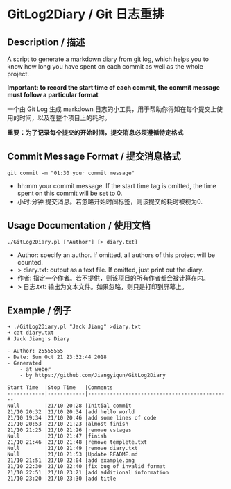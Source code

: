 # GitLog2Diary / Git 日志重排

## Description / 描述

A script to generate a markdown diary from git log, which helps you to know how long you have spent on each commit as well as the whole project.

**Important: to record the start time of each commit, the commit message must follow a particular format**

一个由 Git Log 生成 markdown 日志的小工具，用于帮助你得知在每个提交上使用的时间，以及在整个项目上的耗时。

**重要：为了记录每个提交的开始时间，提交消息必须遵循特定格式**

## Commit Message Format / 提交消息格式

```shell
git commit -m "01:30 your commit message"
```
- hh:mm your commit message. If the start time tag is omitted, the time spent on this commit will be set to 0.
- 小时:分钟 提交消息。若忽略开始时间标签，则该提交的耗时被视为0.

## Usage Documentation / 使用文档

```shell
./GitLog2Diary.pl ["Author"] [> diary.txt]
```

- Author: specify an author. If omitted, all authors of this project will be counted.
- \> diary.txt: output as a text file. If omitted, just print out the diary.
- 作者: 指定一个作者。若不提供，则该项目的所有作者都会被计算在内。
- \> 日志.txt: 输出为文本文件。如果忽略，则只是打印到屏幕上。

## Example / 例子

```shell
➜ ./GitLog2Diary.pl "Jack Jiang" >diary.txt 
➜ cat diary.txt 
# Jack Jiang's Diary

- Author: z5555555
- Date: Sun Oct 21 23:32:44 2018
- Generated
    - at weber
    - by https://github.com/Jiangyiqun/GitLog2Diary

Start Time  |Stop Time   |Comments                                      
------------|------------|----------------------------------------------
Null        |21/10 20:28 |Initial commit
21/10 20:32 |21/10 20:34 |add hello world
21/10 19:34 |21/10 20:46 |add some lines of code
21/10 20:53 |21/10 21:23 |almost finish
21/10 21:25 |21/10 21:26 |remove vstages
Null        |21/10 21:47 |finish
21/10 21:46 |21/10 21:48 |remove templete.txt
Null        |21/10 21:49 |remove diary.txt
Null        |21/10 21:53 |Update README.md
21/10 21:51 |21/10 22:04 |add example.png
21/10 22:30 |21/10 22:40 |fix bug of invalid format
21/10 22:51 |21/10 23:21 |add additional information
21/10 23:20 |21/10 23:30 |add title

```